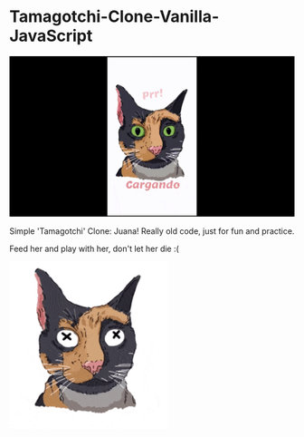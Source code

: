 # Tamagotchi-Clone-Vanilla-JavaScript

![juana](https://raw.githubusercontent.com/sancode86/Tamagotchi-Clone-Vanilla-JavaScript/master/juanatamagochi.gif)

Simple 'Tamagotchi' Clone: Juana!
Really old code, just for fun and practice.

Feed her and play with her, don't let her die :(

![juana](https://raw.githubusercontent.com/sancode86/Tamagotchi-Clone-Vanilla-JavaScript/master/die.gif)
